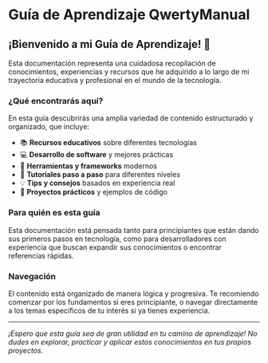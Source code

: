 # Guía de Aprendizaje QwertyManual

## ¡Bienvenido a mi Guía de Aprendizaje! 🚀

Esta documentación representa una cuidadosa recopilación de conocimientos, experiencias y recursos que he adquirido a lo largo de mi trayectoria educativa y profesional en el mundo de la tecnología.

### ¿Qué encontrarás aquí?

En esta guía descubrirás una amplia variedad de contenido estructurado y organizado, que incluye:

- 📚 **Recursos educativos** sobre diferentes tecnologías
- 💻 **Desarrollo de software** y mejores prácticas
- 🔧 **Herramientas y frameworks** modernos
- 📖 **Tutoriales paso a paso** para diferentes niveles
- 💡 **Tips y consejos** basados en experiencia real
- 🎯 **Proyectos prácticos** y ejemplos de código

### Para quién es esta guía

Esta documentación está pensada tanto para principiantes que están dando sus primeros pasos en tecnología, como para desarrolladores con experiencia que buscan expandir sus conocimientos o encontrar referencias rápidas.

### Navegación

El contenido está organizado de manera lógica y progresiva. Te recomiendo comenzar por los fundamentos si eres principiante, o navegar directamente a los temas específicos de tu interés si ya tienes experiencia.

---

*¡Espero que esta guía sea de gran utilidad en tu camino de aprendizaje! No dudes en explorar, practicar y aplicar estos conocimientos en tus propios proyectos.*
